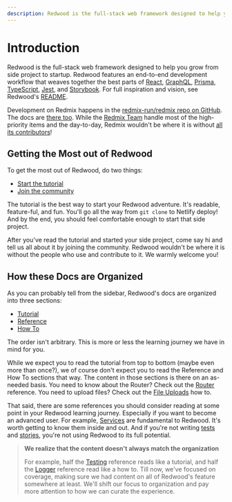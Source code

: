 ```yaml
---
description: Redwood is the full-stack web framework designed to help you grow from side project to startup
---
```


# Introduction

Redwood is the full-stack web framework designed to help you grow from side project to startup.
Redwood features an end-to-end development workflow that weaves together the best parts of [React](https://react.dev/), [GraphQL](https://graphql.org/), [Prisma](https://www.prisma.io/), [TypeScript](https://www.typescriptlang.org/), [Jest](https://jestjs.io/), and [Storybook](https://storybook.js.org/).
For full inspiration and vision, see Redwood's [README](https://github.com/redmix-run/redmix/blob/main/README.md).

Development on Redmix happens in the [redmix-run/redmix repo on GitHub](https://github.com/redmix-run/redmix).
The docs are [there too](https://github.com/redmix-run/redmix/tree/main/docs).
While the [Redmix Team](https://github.com/redmix-run/redmix#the-redmix-team)
handle most of the high-priority items and the day-to-day, Redmix wouldn't be
where it is without [all its contributors](https://github.com/redmix-run/redmix/graphs/contributors)!

## Getting the Most out of Redwood

To get the most out of Redwood, do two things:

- [Start the tutorial](tutorial/foreword.md)
- [Join the community](https://redwoodjs.com/community)

The tutorial is the best way to start your Redwood adventure.
It's readable, feature-ful, and fun.
You'll go all the way from `git clone` to Netlify deploy!
And by the end, you should feel comfortable enough to start that side project.

After you've read the tutorial and started your side project, come say hi and tell us all about it by joining the community.
Redwood wouldn't be where it is without the people who use and contribute to it.
We warmly welcome you!

## How these Docs are Organized

As you can probably tell from the sidebar, Redwood's docs are organized into three sections:

- [Tutorial](tutorial/foreword.md)
- [Reference](index)
- [How To](how-to/index)

The order isn't arbitrary.
This is more or less the learning journey we have in mind for you.

While we expect you to read the tutorial from top to bottom (maybe even more than once?), we of course don't expect you to read the Reference and How To sections that way.
The content in those sections is there on an as-needed basis.
You need to know about the Router? Check out the [Router](router.md) reference.
You need to upload files? Check out the [File Uploads](how-to/file-uploads.md) how to.

That said, there are some references you should consider reading at some point in your Redwood learning journey.
Especially if you want to become an advanced user.
For example, [Services](services.md) are fundamental to Redwood.
It's worth getting to know them inside and out.
And if you're not writing [tests](testing.md) and [stories](storybook.md), you're not using Redwood to its full potential.

> **We realize that the content doesn't always match the organization**
>
> For example, half the [Testing](testing.md) reference reads like a tutorial, and half the [Logger](logger.md) reference read like a how to.
> Till now, we've focused on coverage, making sure we had content on all of Redwood's feature somewhere at least.
> We'll shift our focus to organization and pay more attention to how we can curate the experience.
